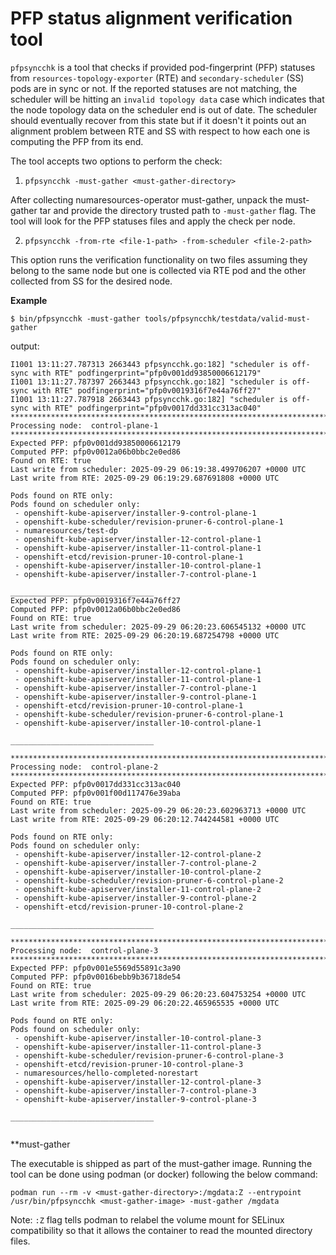 # PFP status alignment verification tool


`pfpsyncchk` is a tool that checks if provided pod-fingerprint (PFP) statuses from `resources-topology-exporter` (RTE) and `secondary-scheduler` (SS) pods are in sync or not. If the reported statuses are not matching, the scheduler will be hitting an `invalid topology data` case which indicates that the node topology data on the scheduler end is out of date. The scheduler should eventually recover from this state but if it doesn't it points out an alignment problem between RTE and SS with respect to how each one is computing the PFP from its end. 



The tool accepts two options to perform the check:
1. `pfpsyncchk -must-gather <must-gather-directory>`

After collecting numaresources-operator must-gather, unpack the must-gather tar and provide the directory trusted path to `-must-gather` flag. The tool will look for the PFP statuses files and apply the check per node.

2. `pfpsyncchk -from-rte <file-1-path> -from-scheduler <file-2-path>`

This option runs the verification functionality on two files assuming they belong to the same node but one is collected via RTE pod and the other collected from SS for the desired node.  


**Example**

```
$ bin/pfpsyncchk -must-gather tools/pfpsyncchk/testdata/valid-must-gather
```

output:

```
I1001 13:11:27.787313 2663443 pfpsyncchk.go:182] "scheduler is off-sync with RTE" podfingerprint="pfp0v001dd93850006612179"
I1001 13:11:27.787397 2663443 pfpsyncchk.go:182] "scheduler is off-sync with RTE" podfingerprint="pfp0v0019316f7e44a76ff27"
I1001 13:11:27.787918 2663443 pfpsyncchk.go:182] "scheduler is off-sync with RTE" podfingerprint="pfp0v0017dd331cc313ac040"
******************************************************************************************
Processing node:  control-plane-1
******************************************************************************************
Expected PFP: pfp0v001dd93850006612179
Computed PFP: pfp0v0012a06b0bbc2e0ed86
Found on RTE: true
Last write from scheduler: 2025-09-29 06:19:38.499706207 +0000 UTC
Last write from RTE: 2025-09-29 06:19:29.687691808 +0000 UTC

Pods found on RTE only:
Pods found on scheduler only:
 - openshift-kube-apiserver/installer-9-control-plane-1
 - openshift-kube-scheduler/revision-pruner-6-control-plane-1
 - numaresources/test-dp
 - openshift-kube-apiserver/installer-12-control-plane-1
 - openshift-kube-apiserver/installer-11-control-plane-1
 - openshift-etcd/revision-pruner-10-control-plane-1
 - openshift-kube-apiserver/installer-10-control-plane-1
 - openshift-kube-apiserver/installer-7-control-plane-1

________________________________
Expected PFP: pfp0v0019316f7e44a76ff27
Computed PFP: pfp0v0012a06b0bbc2e0ed86
Found on RTE: true
Last write from scheduler: 2025-09-29 06:20:23.606545132 +0000 UTC
Last write from RTE: 2025-09-29 06:20:19.687254798 +0000 UTC

Pods found on RTE only:
Pods found on scheduler only:
 - openshift-kube-apiserver/installer-12-control-plane-1
 - openshift-kube-apiserver/installer-11-control-plane-1
 - openshift-kube-apiserver/installer-7-control-plane-1
 - openshift-kube-apiserver/installer-9-control-plane-1
 - openshift-etcd/revision-pruner-10-control-plane-1
 - openshift-kube-scheduler/revision-pruner-6-control-plane-1
 - openshift-kube-apiserver/installer-10-control-plane-1

________________________________

******************************************************************************************
Processing node:  control-plane-2
******************************************************************************************
Expected PFP: pfp0v0017dd331cc313ac040
Computed PFP: pfp0v001f00d117476e39aba
Found on RTE: true
Last write from scheduler: 2025-09-29 06:20:23.602963713 +0000 UTC
Last write from RTE: 2025-09-29 06:20:12.744244581 +0000 UTC

Pods found on RTE only:
Pods found on scheduler only:
 - openshift-kube-apiserver/installer-12-control-plane-2
 - openshift-kube-apiserver/installer-7-control-plane-2
 - openshift-kube-apiserver/installer-10-control-plane-2
 - openshift-kube-scheduler/revision-pruner-6-control-plane-2
 - openshift-kube-apiserver/installer-11-control-plane-2
 - openshift-kube-apiserver/installer-9-control-plane-2
 - openshift-etcd/revision-pruner-10-control-plane-2

________________________________

******************************************************************************************
Processing node:  control-plane-3
******************************************************************************************
Expected PFP: pfp0v001e5569d55891c3a90
Computed PFP: pfp0v0016bebb9b36718de54
Found on RTE: true
Last write from scheduler: 2025-09-29 06:20:23.604753254 +0000 UTC
Last write from RTE: 2025-09-29 06:20:22.465965535 +0000 UTC

Pods found on RTE only:
Pods found on scheduler only:
 - openshift-kube-apiserver/installer-10-control-plane-3
 - openshift-kube-apiserver/installer-11-control-plane-3
 - openshift-kube-scheduler/revision-pruner-6-control-plane-3
 - openshift-etcd/revision-pruner-10-control-plane-3
 - numaresources/hello-completed-norestart
 - openshift-kube-apiserver/installer-12-control-plane-3
 - openshift-kube-apiserver/installer-7-control-plane-3
 - openshift-kube-apiserver/installer-9-control-plane-3

________________________________


```

**must-gather 


The executable is shipped as part of the must-gather image. Running the tool can be done using podman (or docker) following the below command:

```
podman run --rm -v <must-gather-directory>:/mgdata:Z --entrypoint /usr/bin/pfpsyncchk <must-gather-image> -must-gather /mgdata
```

Note: `:Z` flag tells podman to relabel the volume mount for SELinux compatibility so that it allows the container to read the mounted directory files.